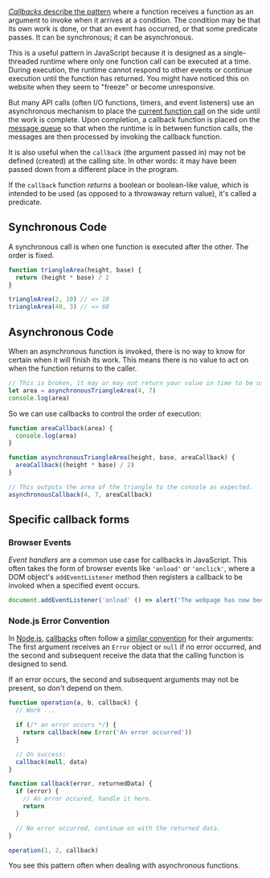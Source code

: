 [_Callbacks_ describe the pattern][wiki-callbacks] where a function receives a function as an argument to invoke when it arrives at a condition. The condition may be that its own work is done, or that an event has occurred, or that some predicate passes. It can be synchronous; it can be asynchronous. 

This is a useful pattern in JavaScript because it is designed as a single-threaded runtime where only one function call can be executed at a time. During execution, the runtime cannot respond to other events or continue execution until the function has returned. You might have noticed this on website when they seem to "freeze" or become unresponsive.

But many API calls (often I/O functions, timers, and event listeners) use an asynchronous mechanism to place the [current function call][mdn-concurrency-stack] on the side until the work is complete. Upon completion, a callback function is placed on the [message queue][mdn-concurrency-queue] so that when the runtime is in between function calls, the messages are then processed by invoking the callback function.

It is also useful when the `callback` (the argument passed in) may not be defined (created) at the calling site. In other words: it may have been passed down from a different place in the program. 

If the `callback` function _returns_ a boolean or boolean-like value, which is intended to be used (as opposed to a throwaway return value), it's called a predicate.
## Synchronous Code

A synchronous call is when one function is executed after the other. The order is fixed.

```javascript
function triangleArea(height, base) {
  return (height * base) / 2
}

triangleArea(2, 10) // => 10
triangleArea(40, 3) // => 60
```

## Asynchronous Code

When an asynchronous function is invoked, there is no way to know for certain when it will finish its work. This means there is no value to act on when the function returns to the caller.

```javascript
// This is broken, it may or may not return your value in time to be used
let area = asynchronousTriangleArea(4, 7)
console.log(area)
```

So we can use callbacks to control the order of execution:

```javascript
function areaCallback(area) {
  console.log(area)
}

function asynchronousTriangleArea(height, base, areaCallback) {
  areaCallback((height * base) / 2)
}

// This outputs the area of the triangle to the console as expected.
asynchronousCallback(4, 7, areaCallback)
```

## Specific callback forms

### Browser Events

_Event handlers_ are a common use case for callbacks in JavaScript. This often takes the form of browser events like `'onload'` or `'onclick'`, where a DOM object's `addEventListener` method then registers a callback to be invoked when a specified event occurs.

```javascript
document.addEventListener('onload' () => alert('The webpage has now been loaded'))
```

### Node.js Error Convention

In [Node.js][nodejs], [callbacks][node-callbacks] often follow a [similar convention][node-error-convention] for their arguments: The first argument receives an `Error` object or `null` if no error occurred, and the second and subsequent receive the data that the calling function is designed to send.

If an error occurs, the second and subsequent arguments may not be present, so don't depend on them.

```javascript
function operation(a, b, callback) {
  // Work ...

  if (/* an error occurs */) {
    return callback(new Error('An error occurred'))
  }

  // On success:
  callback(null, data)
}

function callback(error, returnedData) {
  if (error) {
    // An error occured, handle it here.
    return
  }

  // No error occurred, continue on with the returned data.
}

operation(1, 2, callback)
```

You see this pattern often when dealing with asynchronous functions.

[mdn-callbacks]: https://developer.mozilla.org/en-US/docs/Glossary/Callback_function
[mdn-concurrency-stack]: https://developer.mozilla.org/en-US/docs/Web/JavaScript/EventLoop#stack
[mdn-concurrency-queue]: https://developer.mozilla.org/en-US/docs/Web/JavaScript/EventLoop#queue
[nodejs]: https://www.nodejs.org
[node-callbacks]: https://nodejs.org/en/knowledge/getting-started/control-flow/what-are-callbacks/
[node-error-convention]: https://nodejs.org/en/knowledge/errors/what-are-the-error-conventions/
[wiki-callbacks]: https://en.wikipedia.org/wiki/Callback_(computer_programming)
